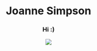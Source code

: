 <h1 align="center">Joanne Simpson</h1>
<h3 align="center">Hi :)</h3>

<p align="center">
<img src="https://i.pinimg.com/originals/aa/dc/bb/aadcbbc32d86849f9dde362bb0d1f7f8.gif"/>
</p>
<!--
**jgsimpson15/jgsimpson15** is a ✨ _special_ ✨ repository because its `README.md` (this file) appears on your GitHub profile.

Here are some ideas to get you started:

- 🔭 I’m currently working on ...
- 🌱 I’m currently learning ...
- 👯 I’m looking to collaborate on ...
- 🤔 I’m looking for help with ...
- 💬 Ask me about ...
- 📫 How to reach me: ...
- 😄 Pronouns: ...
- ⚡ Fun fact: ...
-->
